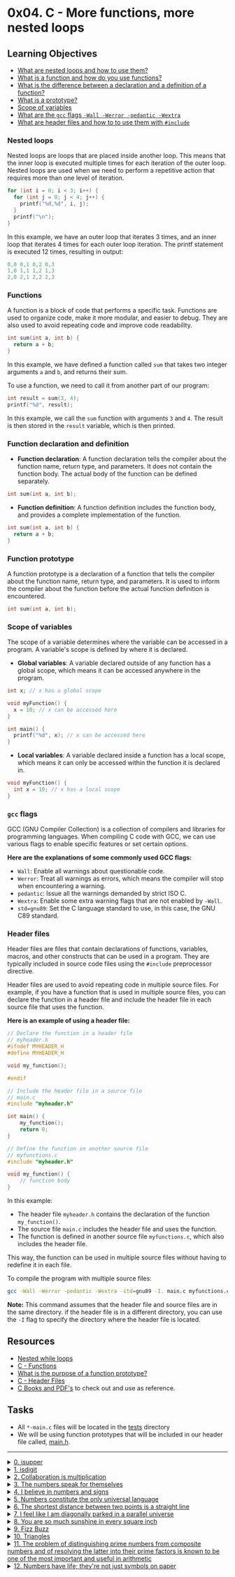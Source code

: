 # 0x04. C - More functions, more nested loops

## Learning Objectives
- [What are nested loops and how to use them?](#nested-loops)
- [What is a function and how do you use functions?](#functions)
- [What is the difference between a declaration and a definition of a function?](#function-declaration-and-definition)
- [What is a prototype?](#function-prototype)
- [Scope of variables](#scope-of-variables)
- [What are the `gcc` flags `-Wall -Werror -pedantic -Wextra`](#gcc-flags)
- [What are header files and how to to use them with `#include`](#header-files)


### Nested loops
Nested loops are loops that are placed inside another loop. This means that the inner loop is executed multiple times for each iteration of the outer loop. Nested loops are used when we need to perform a repetitive action that requires more than one level of iteration.
```c
for (int i = 0; i < 3; i++) {
  for (int j = 0; j < 4; j++) {
    printf("%d,%d", i, j);
  }
  printf("\n");
}
```
In this example, we have an outer loop that iterates 3 times, and an inner loop that iterates 4 times for each outer loop iteration. The printf statement is executed 12 times, resulting in output:
```c
0,0 0,1 0,2 0,3
1,0 1,1 1,2 1,3
2,0 2,1 2,2 2,3
```

### Functions
A function is a block of code that performs a specific task. Functions are used to organize code, make it more modular, and easier to debug. They are also used to avoid repeating code and improve code readability.
```c
int sum(int a, int b) {
  return a + b;
}
```
In this example, we have defined a function called `sum` that takes two integer arguments `a` and `b`, and returns their sum.

To use a function, we need to call it from another part of our program:
```c
int result = sum(3, 4);
printf("%d", result);
```
In this example, we call the `sum` function with arguments `3` and `4`. The result is then stored in the `result` variable, which is then printed.

### Function declaration and definition
- **Function declaration**:
A function declaration tells the compiler about the function name, return type, and parameters. It does not contain the function body.
The actual body of the function can be defined separately.
```c
int sum(int a, int b);
```
- **Function definition**: A function definition includes the function body, and provides a complete implementation of the function.
```c
int sum(int a, int b) {
  return a + b;
}
```
### Function prototype
A function prototype is a declaration of a function that tells the compiler about the function name, return type, and parameters. It is used to inform the compiler about the function before the actual function definition is encountered.
```c
int sum(int a, int b);
```
### Scope of variables
The scope of a variable determines where the variable can be accessed in a program. A variable's scope is defined by where it is declared.

- **Global variables**: A variable declared outside of any function has a global scope, which means it can be accessed anywhere in the program.

```c
int x; // x has a global scope

void myFunction() {
  x = 10; // x can be accessed here
}

int main() {
  printf("%d", x); // x can be accessed here
}
```

- **Local variables**: A variable declared inside a function has a local scope, which means it can only be accessed within the function it is declared in.
```c
void myFunction() {
  int x = 10; // x has a local scope
}
```

### `gcc` flags
GCC (GNU Compiler Collection) is a collection of compilers and libraries for programming languages. When compiling C code with GCC, we can use various flags to enable specific features or set certain options.

**Here are the explanations of some commonly used GCC flags:**

- `Wall`: Enable all warnings about questionable code.
- `Werror`: Treat all warnings as errors, which means the compiler will stop when encountering a warning.
- `pedantic`: Issue all the warnings demanded by strict ISO C.
- `Wextra`: Enable some extra warning flags that are not enabled by `-Wall`.
- `std=gnu89`: Set the C language standard to use, in this case, the GNU C89 standard.

### Header files
Header files are files that contain declarations of functions, variables, macros, and other constructs that can be used in a program. They are typically included in source code files using the `#include` preprocessor directive.

Header files are used to avoid repeating code in multiple source files. For example, if you have a function that is used in multiple source files, you can declare the function in a header file and include the header file in each source file that uses the function.

**Here is an example of using a header file:**
```c
// Declare the function in a header file
// myheader.h
#ifndef MYHEADER_H
#define MYHEADER_H

void my_function();

#endif

// Include the header file in a source file
// main.c
#include "myheader.h"

int main() {
    my_function();
    return 0;
}

// Define the function in another source file
// myfunctions.c
#include "myheader.h"

void my_function() {
    // function body
}
```
In this example: 
- The header file `myheader.h` contains the declaration of the function `my_function()`.
- The source file `main.c` includes the header file and uses the function.
- The function is defined in another source file `myfunctions.c`, which also includes the header file.

This way, the function can be used in multiple source files without having to redefine it in each file.

To compile the program with multiple source files:
```bash
gcc -Wall -Werror -pedantic -Wextra -std=gnu89 -I. main.c myfunctions.c -o my_program
```
**Note:** This command assumes that the header file and source files are in the same directory.
if the header file is in a different directory, you can use the `-I` flag to specify the directory where the header file is located.






## Resources

- [Nested while loops](https://www.youtube.com/watch?v=Z3iGeQ1gIss)                            
- [C - Functions](https://www.tutorialspoint.com/cprogramming/c_functions.htm)                 
- [What is the purpose of a function prototype?](https://www.geeksforgeeks.org/what-is-the-purpose-of-a-function-prototype/)
- [C - Header Files](https://www.tutorialspoint.com/cprogramming/c_header_files.htm)           
- [C Books and PDF's](../references) to check out and use as reference.

## Tasks

- All `*-main.c` files will be located in the [tests](./tests) directory
- We will be using function prototypes that will be included in our header file called, [main.h](./main.h).

---

<details>
<summary><a href="./0-isupper.c">0. isupper</a></summary><br>

<a href='https://postimages.org/' target='_blank'><img src='https://i.postimg.cc/MTRnHM0y/image.png' border='0' alt='image'/></a>

- Compile this way: `gcc -Wall -pedantic -Werror -Wextra -std=gnu89 main/0-main.c 0-isupper.c -o 0-isuper`

</details>

<details>
<summary><a href="./1-isdigit.c">1. isdigit</a></summary><br>

<a href='https://postimages.org/' target='_blank'><img src='https://i.postimg.cc/j55s6LRD/image.png' border='0' alt='image'/></a>

- Compile this way: `gcc -Wall -pedantic -Werror -Wextra -std=gnu89 main/1-main.c 1-isdigit.c -o 1-isdigit`

</details>

<details>
<summary><a href="./2-mul.c">2. Collaboration is multiplication</a></summary><br>

<a href='https://postimages.org/' target='_blank'><img src='https://i.postimg.cc/3xjgwqBL/image.png' border='0' alt='image'/></a>

- Compile this way: `gcc -Wall -pedantic -Werror -Wextra -std=gnu89 main/2-main.c 2-mul.c -o 2-mul`

</details>

<details>
<summary><a href="./3-print_numbers.c">3. The numbers speak for themselves</a></summary><br>

<a href='https://postimages.org/' target='_blank'><img src='https://i.postimg.cc/YS1KbZgB/image.png' border='0' alt='image'/></a>

- Compile this way: `gcc -Wall -pedantic -Werror -Wextra -std=gnu89 _putchar.c main/3-main.c 3-print_numbers.c -o 3-print_numbers`

</details>

<details>
<summary><a href="./4-print_most_numbers.c">4. I believe in numbers and signs</a></summary><br>

<a href='https://postimages.org/' target='_blank'><img src='https://i.postimg.cc/wvbd08zq/image.png' border='0' alt='image'/></a>

- Compile this way: `gcc -Wall -pedantic -Werror -Wextra -std=gnu89 _putchar.c main/4-main.c 4-print_most_numbers.c -o 4-print_most_numbers`

</details>

<details>
<summary><a href="./5-more_numbers.c">5. Numbers constitute the only universal language</a></summary><br>

<a href='https://postimages.org/' target='_blank'><img src='https://i.postimg.cc/7hk25mJN/image.png' border='0' alt='image'/></a>

- Compile this way: `gcc -Wall -pedantic -Werror -Wextra -std=gnu89 _putchar.c main/5-main.c 5-more_numbers.c -o 5-more_numbers`

</details>

<details>
<summary><a href="./6-print_line.c">6. The shortest distance between two points is a straight line</a></summary><br>

<a href='https://postimages.org/' target='_blank'><img src='https://i.postimg.cc/jjk5JvhG/image.png' border='0' alt='image'/></a>

- Compile this way: `gcc -Wall -pedantic -Werror -Wextra -std=gnu89 _putchar.c main/6-main.c 6-print_line.c -o 6-lines`

</details>

<details>
<summary><a href="./7-print_diagonal.c">7. I feel like I am diagonally parked in a parallel universe</a></summary><br>

<a href='https://postimages.org/' target='_blank'><img src='https://i.postimg.cc/BbyZjvcH/image.png' border='0' alt='image'/></a>

- Compile this way: `gcc -Wall -pedantic -Werror -Wextra -std=gnu89 _putchar.c main/7-main.c 7-print_diagonal.c -o 7-diagonals`

</details>

<details>
<summary><a href="./8-print_square.c">8. You are so much sunshine in every square inch</a></summary><br>

<a href='https://postimages.org/' target='_blank'><img src='https://i.postimg.cc/N0PZV7CC/image.png' border='0' alt='image'/></a>

- Below is the assembly code of the program with comments.

```asm
   <main>:       endbr64
   <main+4>:     push   rbp						; store base pointer addr on top of the stack
   <main+5>:     mov    rbp,rsp						; make the stack pntr addr to be the new base pntr addr
   <main+8>:     mov    edi,0x2						; moves 2 so as to be passed in the function
   <main+13>:    call   0x55555555519f <print_square>			; calls print_square function
   <main+18>:    mov    edi,0xa						; moves 10 so as to be passed in the function
   <main+23>:    call   0x55555555519f <print_square>			; calls print_square function
   <main+28>:    mov    edi,0x0						; moves 0 so as to be passed in the function
   <main+33>:    call   0x55555555519f <print_square>			; calls print_square function
   <main+38>:    mov    eax,0x0						; clears eax [rax]
   <main+43>:    pop    rbp						; get's back the address of the base pointer [rbp]
   <main+44>:    ret
   <print_square>:       endbr64
   <print_square+4>:     push   rbp					; store base pntr addr on top of the stack
   <print_square+5>:     mov    rbp,rsp					; make the stack pntr addr to be the new base pntr addr
   <print_square+8>:     sub    rsp,0x20				; allocate 20 bytes on the stack
   <print_square+12>:    mov    DWORD PTR [rbp-0x14],edi		; argument value being stored in the stack [rbp-ox14]
   <print_square+15>:    mov    DWORD PTR [rbp-0x8],0x1                 ; first loop, moves 0x1 to the stack [rbp-0x8]
   <print_square+22>:    jmp    0x5555555551e4 <print_square+69>	; jump to [1]
   <print_square+24>:    mov    DWORD PTR [rbp-0x4],0x1			; [2] second loop, moves 0x1 to the stack [rbp-0x4]
   <print_square+31>:    jmp    0x5555555551ce <print_square+47>	; jump to [3]
   <print_square+33>:    mov    edi,0x23				; [4] moves character '#' in hex 0x23 to edi arg1
   <print_square+38>:    call   0x555555555149 <_putchar>		; prints the character with _putchar function
   <print_square+43>:    add    DWORD PTR [rbp-0x4],0x1			; increament [rbp-0x4] by 1
   <print_square+47>:    mov    eax,DWORD PTR [rbp-0x4]			; [3] mov value stored at [rbp-0x4] to eax
   <print_square+50>:    cmp    eax,DWORD PTR [rbp-0x14]		; compare value at eax with value stored in [rbp-0x14]
   <print_square+53>:    jle    0x5555555551c0 <print_square+33>	; if less or equal jump to [4]
   <print_square+55>:    mov    edi,0xa					; moves character '\n' in hex 0xa to edi arg1
   <print_square+60>:    call   0x555555555149 <_putchar>		; prints the character with _putchar function
   <print_square+65>:    add    DWORD PTR [rbp-0x8],0x1			; increament [rbp-0x8] by 1
   <print_square+69>:    mov    eax,DWORD PTR [rbp-0x8]			; [1] mov value stored at [rbp-0x8] to eax
   <print_square+72>:    cmp    eax,DWORD PTR [rbp-0x14]		; compare value at eax with value in [rbp-0x14]
   <print_square+75>:    jle    0x5555555551b7 <print_square+24>	; if less or equal jump to [2]
   <print_square+77>:    nop						; nop sled
   <print_square+78>:    nop						; nop sled
   <print_square+79>:    leave						; leave function
   <print_square+80>:    ret						; return to main function
```

- Compile this way: `gcc -Wall -pedantic -Werror -Wextra -std=gnu89 _putchar.c main/8-main.c 8-print_square.c -o 8-squares`

</details>

<details>
<summary><a href="./9-fizz_buzz.c">9. Fizz Buzz</a></summary><br>

<a href='https://postimages.org/' target='_blank'><img src='https://i.postimg.cc/wv5WcXNG/image.png' border='0' alt='image'/></a>

- Compile this way: `gcc -Wall -pedantic -Werror -Wextra -std=gnu89 9-fizz_buzz.c -o 9-fizz_buzz`

</details>

<details>
<summary><a href="./10-print_triangle.c">10. Triangles</a></summary><br>

<a href='https://postimages.org/' target='_blank'><img src='https://i.postimg.cc/SQc0q30s/image.png' border='0' alt='image'/></a>
<a href='https://postimg.cc/QBsJxtBG' target='_blank'><img src='https://i.postimg.cc/8CfK4fN5/image.png' border='0' alt='image'/></a>

- Compile this way: `gcc -Wall -pedantic -Werror -Wextra -std=gnu89 _putchar.c main/10-main.c 10-print_triangle.c -o 10-triangles`

</details>

<details>
<summary><a href="./100-prime_factor.c">11. The problem of distinguishing prime numbers from composite numbers and of resolving the latter into their prime factors is known to be one of the most important and useful in arithmetic</a></summary><br>

<a href='https://postimages.org/' target='_blank'><img src='https://i.postimg.cc/0yLYxXWC/image.png' border='0' alt='image'/></a>

- Compile this way: `gcc -Wall -pedantic -Werror -Wextra -std=gnu89 100-prime_factor.c -o 100-prime_factor -lm`

</details>

<details>
<summary><a href="./101-print_number.c">12. Numbers have life; they're not just symbols on paper</a></summary><br>

<a href='https://postimages.org/' target='_blank'><img src='https://i.postimg.cc/kgKjrr4R/image.png' border='0' alt='image'/></a>

- Compile this way: `gcc -Wall -pedantic -Werror -Wextra -std=gnu89 _putchar.c main/101-main.c 101-print_number.c -o 101-print_numbers`

</details>